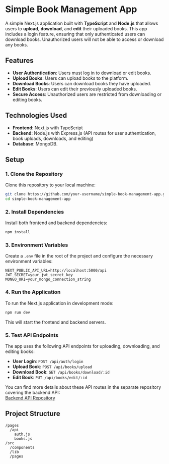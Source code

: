 # Simple Book Management App

A simple Next.js application built with **TypeScript** and **Node.js** that allows users to **upload**, **download**, and **edit** their uploaded books. This app includes a login feature, ensuring that only authenticated users can download books. Unauthorized users will not be able to access or download any books.

## Features

- **User Authentication**: Users must log in to download or edit books.
- **Upload Books**: Users can upload books to the platform.
- **Download Books**: Users can download books they have uploaded.
- **Edit Books**: Users can edit their previously uploaded books.
- **Secure Access**: Unauthorized users are restricted from downloading or editing books.

## Technologies Used

- **Frontend**: Next.js with TypeScript
- **Backend**: Node.js with Express.js (API routes for user authentication, book uploads, downloads, and editing)
- **Database**:  MongoDB.

## Setup

### 1. Clone the Repository

Clone this repository to your local machine:

```bash
git clone https://github.com/your-username/simple-book-management-app.git
cd simple-book-management-app
```

### 2. Install Dependencies

Install both frontend and backend dependencies:

```bash
npm install
```

### 3. Environment Variables

Create a `.env` file in the root of the project and configure the necessary environment variables:

```
NEXT_PUBLIC_API_URL=http://localhost:5000/api
JWT_SECRET=your_jwt_secret_key
MONGO_URI=your_mongo_connection_string
```

### 4. Run the Application

To run the Next.js application in development mode:

```bash
npm run dev
```

This will start the frontend and backend servers.

### 5. Test API Endpoints

The app uses the following API endpoints for uploading, downloading, and editing books:

- **User Login**: `POST /api/auth/login`
- **Upload Book**: `POST /api/books/upload`
- **Download Book**: `GET /api/books/download/:id`
- **Edit Book**: `PUT /api/books/edit/:id`

You can find more details about these API routes in the separate repository covering the backend API:  
[Backend API Repository](https://github.com/muhammadyaqoobmuet/Master-REST-APIs)

## Project Structure

```
/pages
  /api
    auth.js
    books.js
/src
  /components
  /lib
  /pages
```
